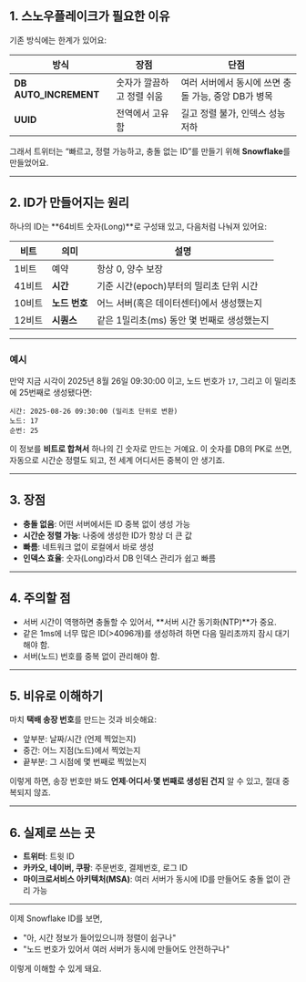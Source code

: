 ## **1. 스노우플레이크가 필요한 이유**

기존 방식에는 한계가 있어요:

| 방식                     | 장점             | 단점                              |
| ---------------------- | -------------- | ------------------------------- |
| **DB AUTO\_INCREMENT** | 숫자가 깔끔하고 정렬 쉬움 | 여러 서버에서 동시에 쓰면 충돌 가능, 중앙 DB가 병목 |
| **UUID**               | 전역에서 고유함       | 길고 정렬 불가, 인덱스 성능 저하             |

그래서 트위터는 “빠르고, 정렬 가능하고, 충돌 없는 ID”를 만들기 위해 **Snowflake**를 만들었어요.

---

## **2. ID가 만들어지는 원리**

하나의 ID는 \*\*64비트 숫자(Long)\*\*로 구성돼 있고, 다음처럼 나눠져 있어요:

| 비트   | 의미        | 설명                         |
| ---- | --------- | -------------------------- |
| 1비트  | 예약        | 항상 0, 양수 보장                |
| 41비트 | **시간**    | 기준 시간(epoch)부터의 밀리초 단위 시간  |
| 10비트 | **노드 번호** | 어느 서버(혹은 데이터센터)에서 생성했는지    |
| 12비트 | **시퀀스**   | 같은 1밀리초(ms) 동안 몇 번째로 생성했는지 |

---

### **예시**

만약 지금 시각이 2025년 8월 26일 09:30:00 이고,
노드 번호가 `17`, 그리고 이 밀리초에 25번째로 생성됐다면:

```
시간: 2025-08-26 09:30:00 (밀리초 단위로 변환)
노드: 17
순번: 25
```

이 정보를 **비트로 합쳐서** 하나의 긴 숫자로 만드는 거예요.
이 숫자를 DB의 PK로 쓰면, 자동으로 시간순 정렬도 되고, 전 세계 어디서든 중복이 안 생기죠.

---

## **3. 장점**

* **충돌 없음**: 어떤 서버에서든 ID 중복 없이 생성 가능
* **시간순 정렬 가능**: 나중에 생성한 ID가 항상 더 큰 값
* **빠름**: 네트워크 없이 로컬에서 바로 생성
* **인덱스 효율**: 숫자(Long)라서 DB 인덱스 관리가 쉽고 빠름

---

## **4. 주의할 점**

* 서버 시간이 역행하면 충돌할 수 있어서, \*\*서버 시간 동기화(NTP)\*\*가 중요.
* 같은 1ms에 너무 많은 ID(>4096개)를 생성하려 하면 다음 밀리초까지 잠시 대기해야 함.
* 서버(노드) 번호를 중복 없이 관리해야 함.

---

## **5. 비유로 이해하기**

마치 **택배 송장 번호**를 만드는 것과 비슷해요:

* 앞부분: 날짜/시간 (언제 찍었는지)
* 중간: 어느 지점(노드)에서 찍었는지
* 끝부분: 그 시점에 몇 번째로 찍었는지

이렇게 하면, 송장 번호만 봐도 **언제·어디서·몇 번째로 생성된 건지** 알 수 있고, 절대 중복되지 않죠.

---

## **6. 실제로 쓰는 곳**

* **트위터**: 트윗 ID
* **카카오, 네이버, 쿠팡**: 주문번호, 결제번호, 로그 ID
* **마이크로서비스 아키텍처(MSA)**: 여러 서버가 동시에 ID를 만들어도 충돌 없이 관리 가능

---

이제 Snowflake ID를 보면,

* "아, 시간 정보가 들어있으니까 정렬이 쉽구나"
* "노드 번호가 있어서 여러 서버가 동시에 만들어도 안전하구나"

이렇게 이해할 수 있게 돼요.
